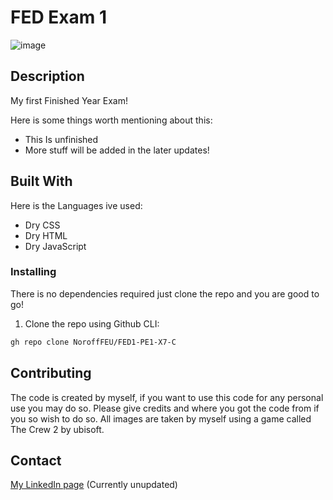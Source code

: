 # FED Exam 1

![image](https://avatars.githubusercontent.com/u/142581465?v=4)


## Description

My first Finished Year Exam!

Here is some things worth mentioning about this:

- This Is unfinished
- More stuff will be added in the later updates!

## Built With

Here is the Languages ive used:

- Dry CSS
- Dry HTML
- Dry JavaScript

### Installing

There is no dependencies required just clone the repo and you are good to go!

1. Clone the repo using Github CLI:

```bash
gh repo clone NoroffFEU/FED1-PE1-X7-C
```

## Contributing

The code is created by myself, if you want to use this code for any personal use you may do so. Please give credits and where you got the code from if you so wish to do so.
All images are taken by myself using a game called The Crew 2 by ubisoft.

## Contact

[My LinkedIn page](www.linkedin.com) (Currently unupdated)
